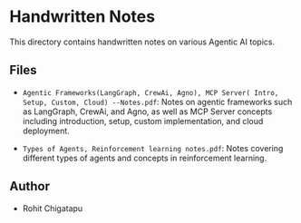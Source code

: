 # Handwritten Notes

This directory contains handwritten notes on various Agentic AI topics.

## Files

- `Agentic Frameworks(LangGraph, CrewAi, Agno), MCP Server( Intro, Setup, Custom, Cloud) --Notes.pdf`: Notes on agentic frameworks such as LangGraph, CrewAi, and Agno, as well as MCP Server concepts including introduction, setup, custom implementation, and cloud deployment.

- `Types of Agents, Reinforcement learning notes.pdf`: Notes covering different types of agents and concepts in reinforcement learning.

## Author

- Rohit Chigatapu